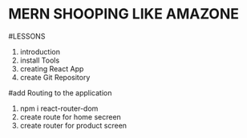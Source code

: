 # MERN SHOOPING LIKE AMAZONE

#LESSONS

1. introduction
2. install Tools
3. creating React App
4. create Git Repository

#add Routing to the application

1. npm i react-router-dom
2. create route for home secreen
3. create router for product screen
